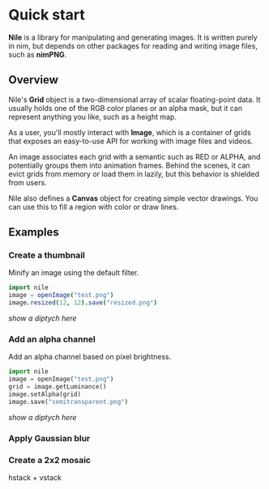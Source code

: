 # Quick start

**Nile** is a library for manipulating and generating images. It is written purely in nim, but
depends on other packages for reading and writing image files, such as **nimPNG**.

## Overview

Nile's **Grid** object is a two-dimensional array of scalar floating-point data. It usually
holds one of the RGB color planes or an alpha mask, but it can represent anything you like, such
as a height map.

<!--
  Grids can serialize itself as npy or tiff files, but not image files?
  Not good for normal maps...
-->

As a user, you'll mostly interact with **Image**, which is a container of grids that exposes an
easy-to-use API for working with image files and videos.

An image associates each grid with a semantic such as RED or ALPHA, and potentially groups them into
animation frames. Behind the scenes, it can evict grids from memory or load them in lazily, but
this behavior is shielded from users.

Nile also defines a **Canvas** object for creating simple vector drawings. You can use this to fill
a region with color or draw lines.

## Examples

### Create a thumbnail

Minify an image using the default filter.

~~~~~~~~~~~~~~~~~~~nim
import nile
image = openImage("test.png")
image.resized(12, 12).save("resized.png")
~~~~~~~~~~~~~~~~~~~

*show a diptych here*

### Add an alpha channel

Add an alpha channel based on pixel brightness.

~~~~~~~~~~~~~~~~~~~python
import nile
image = openImage("test.png")
grid = image.getLuminance()
image.setAlpha(grid)
image.save("semitransparent.png")
~~~~~~~~~~~~~~~~~~~

*show a diptych here*

### Apply Gaussian blur

### Create a 2x2 mosaic

hstack + vstack


